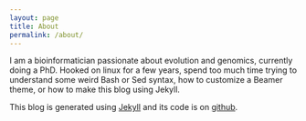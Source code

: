 ```yaml
---
layout: page
title: About
permalink: /about/
---
```


I am a bioinformatician passionate about evolution and genomics, currently
doing a PhD. Hooked on linux for a few years, spend too much time trying to
understand some weird Bash or Sed syntax, how to customize a Beamer theme, or
how to make this blog using Jekyll.

This blog is generated using [Jekyll][1] and its code is on [github][2].

[1]: https://jekyllrb.com/
[2]: https://github.com/goosebearingbashshell/goosebearingbashshell.github.io
